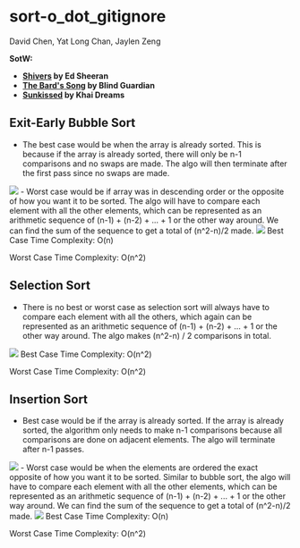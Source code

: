 # sort-o_dot_gitignore

David Chen, Yat Long Chan, Jaylen Zeng

**SotW:**

- **[Shivers](https://open.spotify.com/track/6bQfNiqyCX7UaQSvVVGo4I?si=468fc2d442674c54) by Ed Sheeran**
- **[The Bard's Song](https://open.spotify.com/track/7xPGvZaG9W7UOrCgEwbONe?si=555898783a42482c) by Blind Guardian**
- **[Sunkissed](https://www.youtube.com/watch?v=dQw4w9WgXcQ) by Khai Dreams**

## Exit-Early Bubble Sort

- The best case would be when the array is already sorted. This is because if the array is already sorted, there will only be n-1 comparisons and no swaps are made. The algo will then terminate after the first pass since no swaps are made.
<img src="https://cdn.discordapp.com/attachments/623253110285926443/929784320476971038/unknown.png" />
- Worst case would be if array was in descending order or the opposite of how you want it to be sorted. The algo will have to compare each element with all the other elements, which can be represented as an arithmetic sequence of (n-1) + (n-2) + ... + 1 or the other way around.  We can find the sum of the sequence to get a total of (n^2-n)/2 made.
<img src="https://cdn.discordapp.com/attachments/623253110285926443/929812721522843658/unknown.png" />
  Best Case Time Complexity: O(n)

Worst Case Time Complexity: O(n^2)

## Selection Sort

- There is no best or worst case as selection sort will always have to compare each element with all the others, which again can be represented as an arithmetic sequence of (n-1) + (n-2) + ... + 1 or the other way around. The algo makes (n^2-n) / 2 comparisons in total.
<img src="https://cdn.discordapp.com/attachments/623253110285926443/929814557810122772/unknown.png" />
  Best Case Time Complexity: O(n^2)

Worst Case Time Complexity: O(n^2)

## Insertion Sort

- Best case would be if the array is already sorted. If the array is already sorted, the algorithm only needs to make n-1 comparisons because all comparisons are done on adjacent elements. The algo will terminate after n-1 passes.
<img src="https://cdn.discordapp.com/attachments/927762048266412093/929844944649199716/unknown.png" />
- Worst case would be when the elements are ordered the exact opposite of how you want it to be sorted. Similar to bubble sort, the algo will have to compare each element with all the other elements, which can be represented as an arithmetic sequence of (n-1) + (n-2) + ... + 1 or the other way around.  We can find the sum of the sequence to get a total of (n^2-n)/2 made.
<img src="https://cdn.discordapp.com/attachments/927762048266412093/929844249648836628/unknown.png" />
  Best Case Time Complexity: O(n)

Worst Case Time Complexity: O(n^2)
